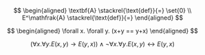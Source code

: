 $$
\begin{aligned}
\textbf{A} \stackrel{\text{def}}{=} \set{0} \\
E^\mathfrak{A} \stackrel{\text{def}}{=}
\end{aligned}
$$

$$
\begin{aligned}
\forall x. \forall y. (x+y == y+x)
\end{aligned}
$$

$$
(\forall x. \forall y. E(x,y) \rightarrow E(y,x))\land \lnot \forall x. \forall y. E(x,y) \leftrightarrow E(y,x)
$$